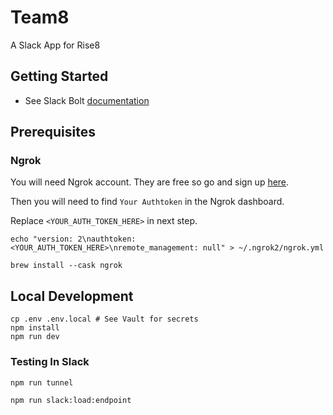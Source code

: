 # Team8

A Slack App for Rise8

## Getting Started

- See Slack Bolt [documentation](https://slack.dev/bolt/overview)

## Prerequisites

### Ngrok

You will need Ngrok account. They are free so go and sign up [here](https://dashboard.ngrok.com/signup).

Then you will need to find `Your Authtoken` in the Ngrok dashboard.

Replace `<YOUR_AUTH_TOKEN_HERE>` in next step.

```shell
echo "version: 2\nauthtoken: <YOUR_AUTH_TOKEN_HERE>\nremote_management: null" > ~/.ngrok2/ngrok.yml

brew install --cask ngrok
```

## Local Development

```shell
cp .env .env.local # See Vault for secrets
npm install
npm run dev
```

### Testing In Slack

```shell
npm run tunnel
```

```shell
npm run slack:load:endpoint
```
